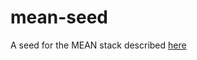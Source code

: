 mean-seed
=========

A seed for the MEAN stack described [here](http://blog.mongodb.org/post/49262866911/the-mean-stack-mongodb-expressjs-angularjs-and)
